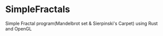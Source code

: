 # SimpleFractals
Simple Fractal program(Mandelbrot set &amp; Sierpinski's Carpet) using Rust and OpenGL
